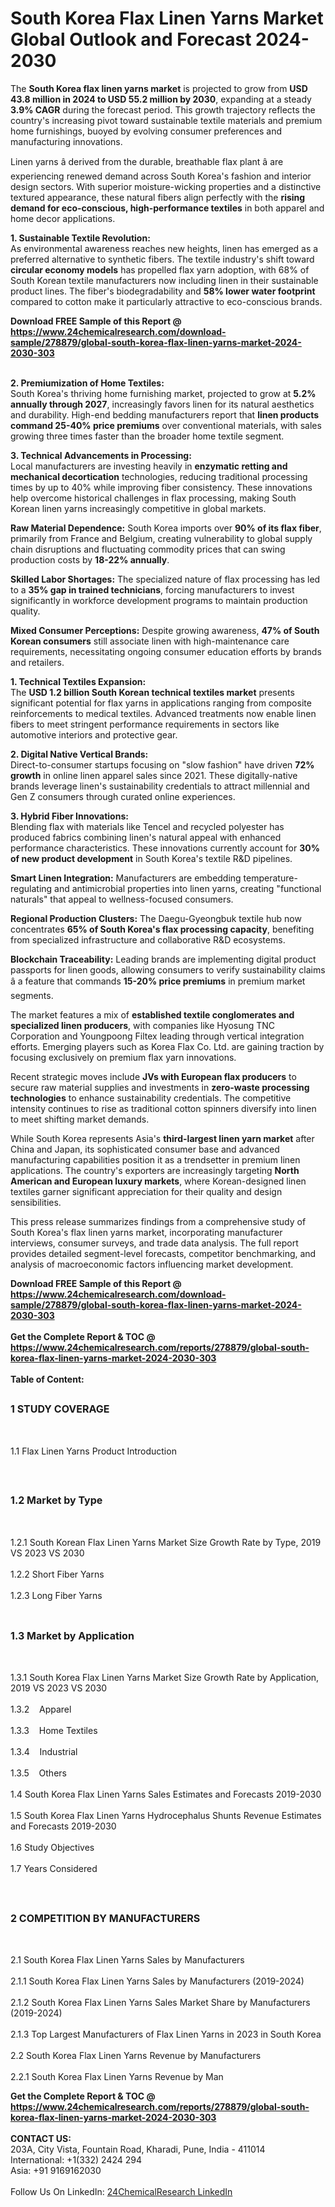 <h1>South Korea Flax Linen Yarns  Market Global Outlook and Forecast 2024-2030</h1><p>The <strong>South Korea flax linen yarns market</strong> is projected to grow from <strong>USD 43.8 million in 2024 to USD 55.2 million by 2030</strong>, expanding at a steady <strong>3.9% CAGR</strong> during the forecast period. This growth trajectory reflects the country's increasing pivot toward sustainable textile materials and premium home furnishings, buoyed by evolving consumer preferences and manufacturing innovations.</p><p>Linen yarns â derived from the durable, breathable flax plant â are experiencing renewed demand across South Korea's fashion and interior design sectors. With superior moisture-wicking properties and a distinctive textured appearance, these natural fibers align perfectly with the <strong>rising demand for eco-conscious, high-performance textiles</strong> in both apparel and home decor applications.</p><p><strong>1. Sustainable Textile Revolution:</strong><br>
As environmental awareness reaches new heights, linen has emerged as a preferred alternative to synthetic fibers. The textile industry's shift toward <strong>circular economy models</strong> has propelled flax yarn adoption, with 68% of South Korean textile manufacturers now including linen in their sustainable product lines. The fiber's biodegradability and <strong>58% lower water footprint</strong> compared to cotton make it particularly attractive to eco-conscious brands.</p><div><b>Download FREE Sample of this Report @ 
            <a href="https://www.24chemicalresearch.com/download-sample/278879/global-south-korea-flax-linen-yarns-market-2024-2030-303">
            https://www.24chemicalresearch.com/download-sample/278879/global-south-korea-flax-linen-yarns-market-2024-2030-303</a></b></div><br><p><strong>2. Premiumization of Home Textiles:</strong><br>
South Korea's thriving home furnishing market, projected to grow at <strong>5.2% annually through 2027</strong>, increasingly favors linen for its natural aesthetics and durability. High-end bedding manufacturers report that <strong>linen products command 25-40% price premiums</strong> over conventional materials, with sales growing three times faster than the broader home textile segment.</p><p><strong>3. Technical Advancements in Processing:</strong><br>
Local manufacturers are investing heavily in <strong>enzymatic retting and mechanical decortication</strong> technologies, reducing traditional processing times by up to 40% while improving fiber consistency. These innovations help overcome historical challenges in flax processing, making South Korean linen yarns increasingly competitive in global markets.</p><p><strong>Raw Material Dependence:</strong> South Korea imports over <strong>90% of its flax fiber</strong>, primarily from France and Belgium, creating vulnerability to global supply chain disruptions and fluctuating commodity prices that can swing production costs by <strong>18-22% annually</strong>.</p><p><strong>Skilled Labor Shortages:</strong> The specialized nature of flax processing has led to a <strong>35% gap in trained technicians</strong>, forcing manufacturers to invest significantly in workforce development programs to maintain production quality.</p><p><strong>Mixed Consumer Perceptions:</strong> Despite growing awareness, <strong>47% of South Korean consumers</strong> still associate linen with high-maintenance care requirements, necessitating ongoing consumer education efforts by brands and retailers.</p><p><strong>1. Technical Textiles Expansion:</strong><br>
The <strong>USD 1.2 billion South Korean technical textiles market</strong> presents significant potential for flax yarns in applications ranging from composite reinforcements to medical textiles. Advanced treatments now enable linen fibers to meet stringent performance requirements in sectors like automotive interiors and protective gear.</p><p><strong>2. Digital Native Vertical Brands:</strong><br>
Direct-to-consumer startups focusing on "slow fashion" have driven <strong>72% growth</strong> in online linen apparel sales since 2021. These digitally-native brands leverage linen's sustainability credentials to attract millennial and Gen Z consumers through curated online experiences.</p><p><strong>3. Hybrid Fiber Innovations:</strong><br>
Blending flax with materials like Tencel and recycled polyester has produced fabrics combining linen's natural appeal with enhanced performance characteristics. These innovations currently account for <strong>30% of new product development</strong> in South Korea's textile R&amp;D pipelines.</p><p><strong>Smart Linen Integration:</strong> Manufacturers are embedding temperature-regulating and antimicrobial properties into linen yarns, creating "functional naturals" that appeal to wellness-focused consumers.</p><p><strong>Regional Production Clusters:</strong> The Daegu-Gyeongbuk textile hub now concentrates <strong>65% of South Korea's flax processing capacity</strong>, benefiting from specialized infrastructure and collaborative R&amp;D ecosystems.</p><p><strong>Blockchain Traceability:</strong> Leading brands are implementing digital product passports for linen goods, allowing consumers to verify sustainability claims â a feature that commands <strong>15-20% price premiums</strong> in premium market segments.</p><p>The market features a mix of <strong>established textile conglomerates and specialized linen producers</strong>, with companies like Hyosung TNC Corporation and Youngpoong Filtex leading through vertical integration efforts. Emerging players such as Korea Flax Co. Ltd. are gaining traction by focusing exclusively on premium flax yarn innovations.</p><p>Recent strategic moves include <strong>JVs with European flax producers</strong> to secure raw material supplies and investments in <strong>zero-waste processing technologies</strong> to enhance sustainability credentials. The competitive intensity continues to rise as traditional cotton spinners diversify into linen to meet shifting market demands.</p><p>While South Korea represents Asia's <strong>third-largest linen yarn market</strong> after China and Japan, its sophisticated consumer base and advanced manufacturing capabilities position it as a trendsetter in premium linen applications. The country's exporters are increasingly targeting <strong>North American and European luxury markets</strong>, where Korean-designed linen textiles garner significant appreciation for their quality and design sensibilities.</p><p>This press release summarizes findings from a comprehensive study of South Korea's flax linen yarns market, incorporating manufacturer interviews, consumer surveys, and trade data analysis. The full report provides detailed segment-level forecasts, competitor benchmarking, and analysis of macroeconomic factors influencing market development.</p><div><b>Download FREE Sample of this Report @ 
            <a href="https://www.24chemicalresearch.com/download-sample/278879/global-south-korea-flax-linen-yarns-market-2024-2030-303">
            https://www.24chemicalresearch.com/download-sample/278879/global-south-korea-flax-linen-yarns-market-2024-2030-303</a></b></div><br><div><b>Get the Complete Report & TOC @ 
            <a href="https://www.24chemicalresearch.com/reports/278879/global-south-korea-flax-linen-yarns-market-2024-2030-303">
            https://www.24chemicalresearch.com/reports/278879/global-south-korea-flax-linen-yarns-market-2024-2030-303</a></b></div><br>
            <b>Table of Content:</b><p><h2><span style="font-size:16px"><strong>1 STUDY COVERAGE</strong></span></h2><br />
<p>1.1 Flax Linen Yarns  Product Introduction</p><br />
<h2><span style="font-size:16px"><strong>1.2 Market by Type</strong></span></h2><br />
<p>1.2.1 South Korean Flax Linen Yarns  Market Size Growth Rate by Type, 2019 VS 2023 VS 2030<br /><br />
1.2.2 Short Fiber Yarns&nbsp;&nbsp; &nbsp;<br /><br />
1.2.3 Long Fiber Yarns<br /><br />
<h2><span style="font-size:16px"><strong>1.3 Market by Application</strong></span></h2><br />
<p>1.3.1 South Korea Flax Linen Yarns  Market Size Growth Rate by Application, 2019 VS 2023 VS 2030<br /><br />
1.3.2&nbsp;&nbsp; &nbsp;Apparel<br /><br />
1.3.3&nbsp;&nbsp; &nbsp;Home Textiles<br /><br />
1.3.4&nbsp;&nbsp; &nbsp;Industrial<br /><br />
1.3.5&nbsp;&nbsp; &nbsp;Others<br /><br />
1.4 South Korea Flax Linen Yarns  Sales Estimates and Forecasts 2019-2030<br /><br />
1.5 South Korea Flax Linen Yarns  Hydrocephalus Shunts Revenue Estimates and Forecasts 2019-2030<br /><br />
1.6 Study Objectives<br /><br />
1.7 Years Considered</p><br />
<h2><span style="font-size:16px"><strong>2 COMPETITION BY MANUFACTURERS</strong></span></h2><br />
<p>2.1 South Korea Flax Linen Yarns  Sales by Manufacturers<br /><br />
2.1.1 South Korea Flax Linen Yarns  Sales by Manufacturers (2019-2024)<br /><br />
2.1.2 South Korea Flax Linen Yarns  Sales Market Share by Manufacturers (2019-2024)<br /><br />
2.1.3 Top Largest Manufacturers of Flax Linen Yarns  in 2023 in South Korea<br /><br />
2.2 South Korea Flax Linen Yarns  Revenue by Manufacturers<br /><br />
2.2.1 South Korea Flax Linen Yarns  Revenue by Man</p><div><b>Get the Complete Report & TOC @ 
            <a href="https://www.24chemicalresearch.com/reports/278879/global-south-korea-flax-linen-yarns-market-2024-2030-303">
            https://www.24chemicalresearch.com/reports/278879/global-south-korea-flax-linen-yarns-market-2024-2030-303</a></b></div><br><b>CONTACT US:</b><br>
            203A, City Vista, Fountain Road, Kharadi, Pune, India - 411014<br>
            International: +1(332) 2424 294<br>
            Asia: +91 9169162030 <br><br>
            Follow Us On LinkedIn: <a href="https://www.linkedin.com/company/24chemicalresearch/">24ChemicalResearch LinkedIn</a>